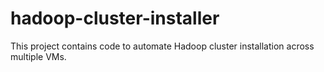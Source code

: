 # hadoop-cluster-installer
This project contains code to automate Hadoop cluster installation across multiple VMs.

